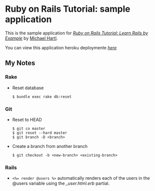 # Ruby on Rails Tutorial: sample application

This is the sample application for
[*Ruby on Rails Tutorial: Learn Rails by Example*](http://railstutorial.org/)
by [Michael Hartl](http://michaelhartl.com/).

You can view this application heroku deploymente [*here*](https://empty-day-4404.herokuapp.com)

## My Notes

### Rake

*	Reset database

		$ bundle exec rake db:reset


### Git

*	Reset to HEAD

		$ git co master
		$ git reset --hard master
		$ git branch -D <branch>

*	Create a branch from another branch

		$ git checkout -b <new-branch> <existing-branch>


### Rails

* `<%= render @users %>` automatically renders each of the users in the @users variable using the _\_user.html.erb_ partial. 